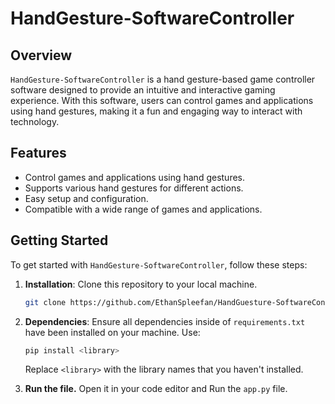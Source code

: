 # HandGesture-SoftwareController

## Overview
`HandGesture-SoftwareController` is a hand gesture-based game controller software designed to provide an intuitive and interactive gaming experience. With this software, users can control games and applications using hand gestures, making it a fun and engaging way to interact with technology.

## Features
- Control games and applications using hand gestures.
- Supports various hand gestures for different actions.
- Easy setup and configuration.
- Compatible with a wide range of games and applications.

## Getting Started
To get started with `HandGesture-SoftwareController`, follow these steps:

1. **Installation**: Clone this repository to your local machine.

   ```bash
   git clone https://github.com/EthanSpleefan/HandGuesture-SoftwareController.git
   ```
2. **Dependencies**: Ensure all dependencies inside of `requirements.txt` have been installed on your machine. Use:

   ```bash
   pip install <library>
   ```
   Replace `<library>` with the library names that you haven't installed.
3. **Run the file.** Open it in your code editor and Run the `app.py` file.
